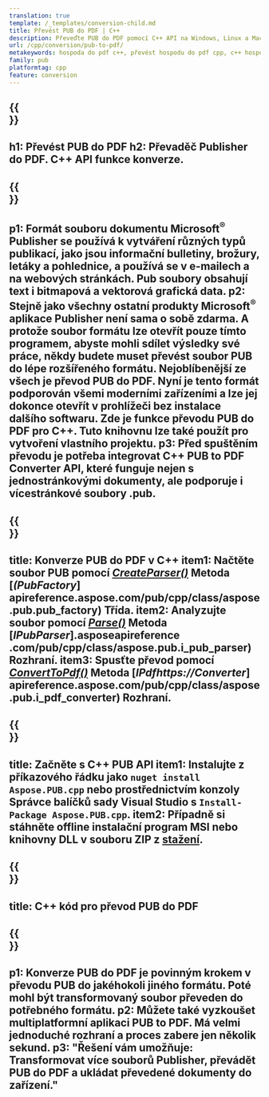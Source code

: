 ```yaml
---
translation: true
template: /_templates/conversion-child.md
title: Převést PUB do PDF | C++
description: Převeďte PUB do PDF pomocí C++ API na Windows, Linux a Mac OS X. Funkce převodu Publisher, kterou lze snadno integrovat do vašeho vlastního řešení.
url: /cpp/conversion/pub-to-pdf/
metakeywords: hospoda do pdf c++, převést hospodu do pdf cpp, c++ hospoda do pdf, vydavatel do pdf c++
family: pub
platformtag: cpp
feature: conversion
---
```


{{<section banner>}}
---
h1: Převést PUB do PDF
h2: Převaděč Publisher do PDF. С++ API funkce konverze.
---

{{<section overview>}}
---
p1: Formát souboru dokumentu Microsoft<sup>®</sup> Publisher se používá k vytváření různých typů publikací, jako jsou informační bulletiny, brožury, letáky a pohlednice, a používá se v e-mailech a na webových stránkách. Pub soubory obsahují text i bitmapová a vektorová grafická data.
p2: Stejně jako všechny ostatní produkty Microsoft<sup>®</sup> aplikace Publisher není sama o sobě zdarma. A protože soubor formátu lze otevřít pouze tímto programem, abyste mohli sdílet výsledky své práce, někdy budete muset převést soubor PUB do lépe rozšířeného formátu. Nejoblíbenější ze všech je převod PUB do PDF. Nyní je tento formát podporován všemi moderními zařízeními a lze jej dokonce otevřít v prohlížeči bez instalace dalšího softwaru. Zde je funkce převodu PUB do PDF pro C++. Tuto knihovnu lze také použít pro vytvoření vlastního projektu.
p3: Před spuštěním převodu je potřeba integrovat C++ PUB to PDF Converter API, které funguje nejen s jednostránkovými dokumenty, ale podporuje i vícestránkové soubory .pub.
---

{{<section feature1>}}
---
title: Konverze PUB do PDF v C++
item1: Načtěte soubor PUB pomocí [*CreateParser()*](https://reference.aspose.com/pub/cpp/class/aspose.pub.pub_factory#a88c04c4c35d45ee8febc7e1554d03c4b) Metoda [*(PubFactory*] apireference.aspose.com/pub/cpp/class/aspose.pub.pub_factory) Třída.
item2: Analyzujte soubor pomocí [*Parse()*](https://reference.aspose.com/pub/cpp/class/aspose.pub.i_pub_parser#ae9fc7043f382a5b4a7b694f0fe477915) Metoda [*IPubParser*].asposeapireference .com/pub/cpp/class/aspose.pub.i_pub_parser) Rozhraní.
item3: Spusťte převod pomocí [*ConvertToPdf()*](https://reference.aspose.com/pub/cpp/class/aspose.pub.i_pdf_converter#acdea381bc8f2a2799e73a039b09ecdb5) Metoda [*IPdfhttps://Converter*] apireference.aspose.com/pub/cpp/class/aspose.pub.i_pdf_converter) Rozhraní.
---

{{<section feature2>}}
---
title: Začněte s C++ PUB API
item1: Instalujte z příkazového řádku jako ```nuget install Aspose.PUB.cpp``` nebo prostřednictvím konzoly Správce balíčků sady Visual Studio s ```Install-Package Aspose.PUB.cpp```.
item2: Případně si stáhněte offline instalační program MSI nebo knihovny DLL v souboru ZIP z [stažení](https://releases.aspose.com/pub/cpp/).
---

{{<section codeexample>}}
---
title: C++ kód pro převod PUB do PDF
---

{{<section summary>}}
---
p1: Konverze PUB do PDF je povinným krokem v převodu PUB do jakéhokoli jiného formátu. Poté mohl být transformovaný soubor převeden do potřebného formátu.
p2: Můžete také vyzkoušet multiplatformní aplikaci PUB to PDF. Má velmi jednoduché rozhraní a proces zabere jen několik sekund.
p3: "Řešení vám umožňuje: Transformovat více souborů Publisher, převádět PUB do PDF a ukládat převedené dokumenty do zařízení."
---